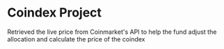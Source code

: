 # Coindex Project
Retrieved the live price from Coinmarket's API to help the fund adjust the allocation and calculate the price of the coindex 
